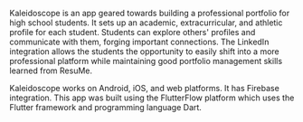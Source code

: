
Kaleidoscope is an app geared towards building a professional portfolio for high school students. It sets up an academic, extracurricular, and athletic profile for each student. Students can explore others' profiles and communicate with them, forging important connections. The LinkedIn integration allows the students the opportunity to easily shift into a more professional platform while maintaining good portfolio management skills learned from ResuMe.

Kaleidoscope works on Android, iOS, and web platforms. It has Firebase integration. This app was built using the FlutterFlow platform which uses the Flutter framework and programming language Dart.
